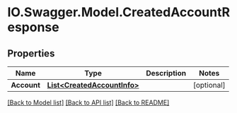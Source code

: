 # IO.Swagger.Model.CreatedAccountResponse
## Properties

Name | Type | Description | Notes
------------ | ------------- | ------------- | -------------
**Account** | [**List&lt;CreatedAccountInfo&gt;**](CreatedAccountInfo.md) |  | [optional] 

[[Back to Model list]](../README.md#documentation-for-models) [[Back to API list]](../README.md#documentation-for-api-endpoints) [[Back to README]](../README.md)

